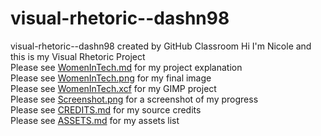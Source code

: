 # visual-rhetoric--dashn98
visual-rhetoric--dashn98 created by GitHub Classroom
Hi I'm Nicole and this is my Visual Rhetoric Project  
Please see [WomenInTech.md](https://github.com/pitt-cdm/visual-rhetoric--dashn98/blob/master/WomenInTech.md) for my project explanation  
Please see [WomenInTech.png](https://github.com/pitt-cdm/visual-rhetoric--dashn98/blob/master/WomenInTech.png) for my final image  
Please see [WomenInTech.xcf](https://github.com/pitt-cdm/visual-rhetoric--dashn98/blob/master/WomenInTech.xcf) for my GIMP project  
Please see [Screenshot.png](https://github.com/pitt-cdm/visual-rhetoric--dashn98/blob/master/Screenshot.PNG) for a screenshot of my progress  
Please see [CREDITS.md](https://github.com/pitt-cdm/visual-rhetoric--dashn98/blob/master/CREDITS.md) for my source credits  
Please see [ASSETS.md](https://github.com/pitt-cdm/visual-rhetoric--dashn98/blob/master/ASSETS.md) for my assets list
